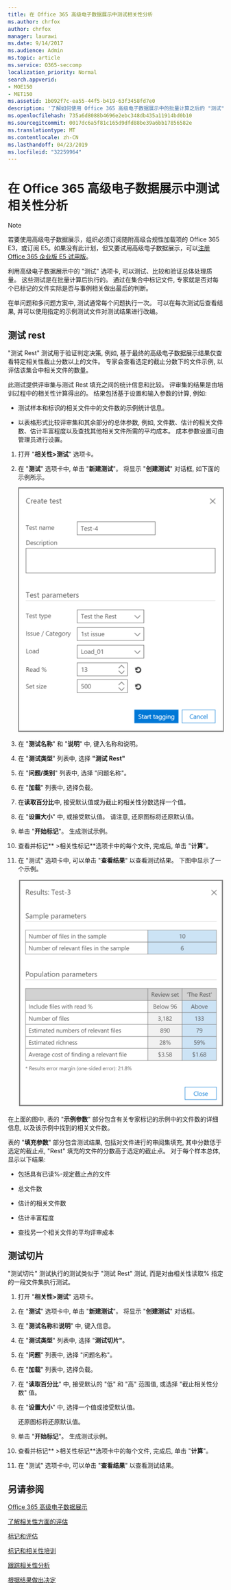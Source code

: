 ```yaml
---
title: 在 Office 365 高级电子数据展示中测试相关性分析
ms.author: chrfox
author: chrfox
manager: laurawi
ms.date: 9/14/2017
ms.audience: Admin
ms.topic: article
ms.service: O365-seccomp
localization_priority: Normal
search.appverid:
- MOE150
- MET150
ms.assetid: 1b092f7c-ea55-44f5-b419-63f3458fd7e0
description: '了解如何使用 Office 365 高级电子数据展示中的批量计算之后的 "测试" 选项卡来测试、比较和验证总体处理质量。  '
ms.openlocfilehash: 735a6d8088b4696e2ebc348db435a11914bd0b10
ms.sourcegitcommit: 0017dc6a5f81c165d9dfd88be39a6bb17856582e
ms.translationtype: MT
ms.contentlocale: zh-CN
ms.lasthandoff: 04/23/2019
ms.locfileid: "32259964"
---
```

# <a name="test-relevance-analysis-in-office-365-advanced-ediscovery"></a>在 Office 365 高级电子数据展示中测试相关性分析

> [!NOTE]
> 若要使用高级电子数据展示，组织必须订阅随附高级合规性加载项的 Office 365 E3，或订阅 E5。如果没有此计划，但又要试用高级电子数据展示，可以[注册 Office 365 企业版 E5 试用版](https://go.microsoft.com/fwlink/p/?LinkID=698279)。 
  
利用高级电子数据展示中的 "测试" 选项卡, 可以测试、比较和验证总体处理质量。 这些测试是在批量计算后执行的。 通过在集合中标记文件, 专家就是否对每个已标记的文件实际是否与事例相关做出最后的判断。 
  
在单问题和多问题方案中, 测试通常每个问题执行一次。 可以在每次测试后查看结果, 并可以使用指定的示例测试文件对测试结果进行改编。
  
## <a name="testing-the-rest"></a>测试 rest

"测试 Rest" 测试用于验证判定决策, 例如, 基于最终的高级电子数据展示结果仅查看特定相关性截止分数以上的文件。 专家会查看选定的截止分数下的文件示例, 以评估该集合中相关文件的数量。
  
此测试提供评审集与测试 Rest 填充之间的统计信息和比较。 评审集的结果是由培训过程中的相关性计算得出的。 结果包括基于设置和输入参数的计算, 例如:
  
- 测试样本和标识的相关文件中的文件数的示例统计信息。 
    
- 以表格形式比较评审集和其余部分的总体参数, 例如, 文件数、估计的相关文件数、估计丰富程度以及查找其他相关文件所需的平均成本。 成本参数设置可由管理员进行设置。
    
1. 打开 "**相关性\>测试**" 选项卡。 
    
2. 在 "**测试**" 选项卡中, 单击 "**新建测试**"。 将显示 "**创建测试**" 对话框, 如下面的示例所示。 
    
    ![相关性测试其余结果](media/46e6898a-f929-4fd0-88d9-6f91d04b6ce2.png)
  
3. 在 "**测试名称**" 和 "**说明**" 中, 键入名称和说明。
    
4. 在 "**测试类型**" 列表中, 选择 **"测试 Rest"**
    
5. 在 "**问题/类别**" 列表中, 选择 "问题名称"。 
    
6. 在 "**加载**" 列表中, 选择负载。 
    
7. 在**读取百分比**中, 接受默认值或为截止的相关性分数选择一个值。 
    
8. 在 "**设置大小**" 中, 或接受默认值。 请注意, 还原图标将还原默认值。
    
9. 单击 "**开始标记**"。 生成测试示例。
    
10. 查看并标记** \>相关性标记**选项卡中的每个文件, 完成后, 单击 "**计算**"。
    
11. 在 "测试" 选项卡中, 可以单击 "**查看结果**" 以查看测试结果。 下图中显示了一个示例。 
    
    ![测试其余结果](media/b95744a9-047d-4c29-992d-04fa7e58e58a.png)
  
在上面的图中, 表的 "**示例参数**" 部分包含有关专家标记的示例中的文件数的详细信息, 以及该示例中找到的相关文件数。 
  
表的 "**填充参数**" 部分包含测试结果, 包括对文件进行的审阅集填充, 其中分数低于选定的截止点, "Rest" 填充的文件的分数高于选定的截止点。 对于每个样本总体, 显示以下结果: 
  
- 包括具有已读%-规定截止点的文件
    
- 总文件数 
    
- 估计的相关文件数 
    
- 估计丰富程度 
    
- 查找另一个相关文件的平均评审成本
    
## <a name="testing-the-slice"></a>测试切片

"测试切片" 测试执行的测试类似于 "测试 Rest" 测试, 而是对由相关性读取% 指定的一段文件集执行测试。
  
1. 打开 "**相关性\>测试**" 选项卡。 
    
2. 在 "**测试**" 选项卡中, 单击 "**新建测试**"。 将显示 "**创建测试**" 对话框。 
    
3. 在 "**测试名称**和**说明**" 中, 键入信息。
    
4. 在 "**测试类型**" 列表中, 选择 "**测试切片"**。
    
5. 在 "**问题**" 列表中, 选择 "问题名称"。 
    
6. 在 "**加载**" 列表中, 选择负载。 
    
7. 在 "**读取百分比**" 中, 接受默认的 "低" 和 "高" 范围值, 或选择 "截止相关性分数" 值。 
    
8. 在 "**设置大小**" 中, 选择一个值或接受默认值。
    
    还原图标将还原默认值。
    
9. 单击 "**开始标记**"。 生成测试示例。
    
10. 查看并标记** \>相关性标记**选项卡中的每个文件, 完成后, 单击 "**计算**"。 
    
11. 在 "测试" 选项卡中, 可以单击 "**查看结果**" 以查看测试结果。 
    
## <a name="see-also"></a>另请参阅

[Office 365 高级电子数据展示](office-365-advanced-ediscovery.md)
  
[了解相关性方面的评估](assessment-in-relevance-in-advanced-ediscovery.md)
  
[标记和评估](tagging-and-assessment-in-advanced-ediscovery.md)
  
[标记和相关性培训](tagging-and-relevance-training-in-advanced-ediscovery.md)
  
[跟踪相关性分析](track-relevance-analysis-in-advanced-ediscovery.md)
  
[根据结果做出决定](decision-based-on-the-results-in-advanced-ediscovery.md)

